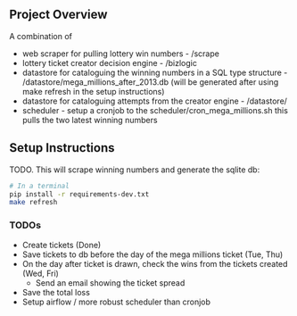## Project Overview

A combination of
- web scraper for pulling lottery win numbers - /scrape
- lottery ticket creator decision engine - /bizlogic
- datastore for cataloguing the winning numbers in a SQL type structure - /datastore/mega_millions_after_2013.db (will be generated after using make refresh in the setup instructions)
- datastore for cataloguing attempts from the creator engine - /datastore/
- scheduler - setup a cronjob to the scheduler/cron_mega_millions.sh this pulls the two latest winning numbers


## Setup Instructions

TODO. This will scrape winning numbers and generate the sqlite db:

```bash
# In a terminal
pip install -r requirements-dev.txt
make refresh
```


### TODOs

- Create tickets (Done)
- Save tickets to db before the day of the mega millions ticket (Tue, Thu)
- On the day after ticket is drawn, check the wins from the tickets created (Wed, Fri)
    - Send an email showing the ticket spread
- Save the total loss
- Setup airflow / more robust scheduler than cronjob